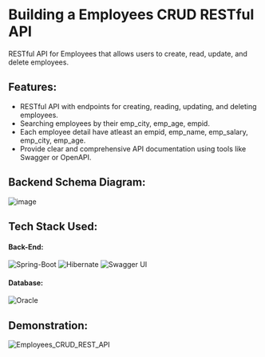 # Building a Employees CRUD RESTful API 
  RESTful API for Employees that allows users to create, read, update, and delete employees.

## Features:
 * RESTful API with endpoints for creating, reading, updating, and deleting employees.
 * Searching employees by their emp_city, emp_age, empid. 
 * Each employee detail have atleast an empid, emp_name, emp_salary, emp_city, emp_age.
 * Provide clear and comprehensive API documentation using tools like Swagger or OpenAPI.

## Backend Schema Diagram:
 ![image](https://github.com/adityaganji889/Employees_CRUD_REST_API/assets/88584574/8aeeb64f-65c8-4ab8-af52-4f67b107f534)


## Tech Stack Used:

#### Back-End:
<img alt="Spring-Boot" src="https://img.shields.io/badge/Spring-6DB33F?style=for-the-badge&logo=Spring-Boot&logoColor=white"/> <img alt="Hibernate" src="https://img.shields.io/badge/Hibernate-59666C?style=for-the-badge&logo=Hibernate&logoColor=white"/> <img alt="Swagger UI" src ="https://img.shields.io/badge/-Swagger-%23Clojure?style=for-the-badge&logo=swagger&logoColor=white"/>

#### Database:
<img alt="Oracle" src ="https://img.shields.io/badge/Oracle-F80000?style=for-the-badge&logo=oracle&logoColor=white"/>

## Demonstration:

![Employees_CRUD_REST_API](https://github.com/adityaganji889/Employees_CRUD_REST_API/assets/88584574/15e551ba-f823-4310-ab05-2f8a452f49a6)

